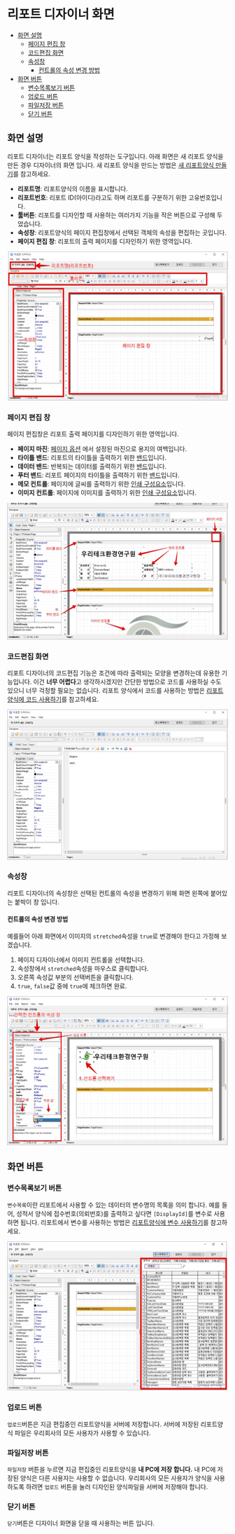 # 리포트 디자이너 화면

<!-- TOC depthFrom:2 depthTo:6 withLinks:1 updateOnSave:1 orderedList:0 -->

- [화면 설명](#화면-설명)
	- [페이지 편집 창](#페이지-편집-창)
	- [코드편집 화면](#코드편집-화면)
	- [속성창](#속성창)
		- [컨트롤의 속성 변경 방법](#컨트롤의-속성-변경-방법)
- [화면 버튼](#화면-버튼)
	- [변수목록보기 버튼](#변수목록보기-버튼)
	- [업로드 버튼](#업로드-버튼)
	- [파일저장 버튼](#파일저장-버튼)
	- [닫기 버튼](#닫기-버튼)

<!-- /TOC -->


## 화면 설명

리포트 디자이너는 리포트 양식을 작성하는 도구입니다.
아래 화면은 새 리포트 양식을 만든 경우 디자이너의 화면 입니다.
새 리포트 양식을 만드는 방법은 [새 리포트양식 만들기](/리포트양식만들기/200리포트양식디자인기초/201새리포트양식만들기.md)를 참고하세요.

- **리포트명**: 리포트양식의 이름을 표시합니다.
- **리포트번호**: 리포트 ID(아이디)라고도 하며 리포트를 구분하기 위한 고유번호입니다.
- **툴버튼**: 리포트를 디자인할 때 사용하는 여러가지 기능을 작은 버튼으로 구성해 두었습니다.
- **속성창**: 리포트양식의 페이지 편집창에서 선택된 객체의 속성을 편집하는 곳입니다.
- **페이지 편집 창**: 리포트의 출력 페이지를 디자인하기 위한 영역입니다.

![리포트 디자이너 화면](/assets/reports/리포트디자이너.png)

### 페이지 편집 창

페이지 편집창은 리포트 출력 페이지를 디자인하기 위한 영역입니다.

- **페이지 마진**: [페이지 옵션](102리포트디자이너옵션.md/#margins) 에서 설정된 마진으로 용지의 여백입니다.
- **타이틀 밴드**: 리포트의 타이틀을 출력하기 위한 [밴드](103리포트밴드.md/#리포트-타이틀-밴드)입니다.
- **데이터 밴드**: 반복되는 데이터를 출력하기 위한 [밴드](104리포트밴드.md/#리포트-타이틀-밴드)입니다.
- **푸터 밴드**: 리포트 페이지의 타이틀을 출력하기 위한 [밴드](104리포트밴드.md/#리포트-타이틀-밴드)입니다.
- **메모 컨트롤**: 페이지에 글씨를 출력하기 위한 [인쇄 구성요소](103인쇄구성요소.md/#메모-컨트롤)입니다.
- **이미지 컨트롤**: 페이지에 이미지를 출력하기 위한 [인쇄 구성요소](103인쇄구성요소.md/#이미지-컨트롤)입니다.

![페이지 편집탭 명칭](/assets/reports/리포트디자이너_페이지편집탭.png)

### 코드편집 화면

리포트 디자이너의 코드편집 기능은 조건에 따라 출력되는 모양을 변경하는데 유용한 기능입니다.
이건 **너무 어렵다**고 생각하시겠지만 간단한 방법으로 코드를 사용하실 수도 있으니 너무 걱정할 필요는 없습니다.
리포트 양식에서 코드를 사용하는 방법은 [리포트양식에 코드 사용하기](../200리포트양식만들기기초/204리포트양식에코드사용하기.md)를 참고하세요.

![리포트 디자이너 코드편집 화면](/assets/reports/리포트디자이너_코드편집.png)

### 속성창

리포트 디자이너의 속성창은 선택된 컨트롤의 속성을 변경하기 위해 화면 왼쪽에 붙어있는 붙박이 창 입니다.

#### 컨트롤의 속성 변경 방법
예를들어 아래 화면에서 이미지의 `stretched`속성을 `true`로 변경해야 한다고 가정해 보겠습니다.

1. 페이지 디자이너에서 이미지 컨트롤을 선택합니다.
1. 속성창에서 `stretched`속성을 마우스로 클릭합니다.
1. 오른쪽 속성값 부분의 선택버튼을 클릭합니다.
1. `true`, `false`값 중에 `true`에 체크하면 완료.

![리포트 디자이너 속성창](/assets/reports/리포트디자이너_속성창.png)

## 화면 버튼

### 변수목록보기 버튼

`변수목록`이란 리포트에서 사용할 수 있는 데이터의 변수명의 목록을 의미 합니다.
예를 들어, 성적서 양식에 접수번호(의뢰번호)를 출력하고 싶다면 `[DisplayId]`를 변수로 사용하면 됩니다.
리포트에서 변수를 사용하는 방법은 [리포트양식에 변수 사용하기](../200리포트양식만들기기초/204리포트양식에변수사용하기.md)를 참고하세요.

![변수목록 보기 화면](/assets/reports/리포트디자이너_변수목록보기.png)

### 업로드 버튼

`업로드`버튼은 지금 편집중인 리포트양식을 서버에 저장합니다.
서버에 저장된 리포트양식 파일은 우리회사의 모든 사용자가 사용할 수 있습니다.

### 파일저장 버튼

`파일저장` 버튼을 누르면 지금 편집중인 리포트양식을 **내 PC에 저장 합니다.**
내 PC에 저장된 양식은 다른 사용자는 사용할 수 없습니다.
우리회사의 모든 사용자가 양식을 사용하도록 하려면 `업로드` 버튼을 눌러 디자인된 양식파일을 서버에 저장해야 합니다.

### 닫기 버튼

`닫기`버튼은 디자이너 화면을 닫을 때 사용하는 버튼 입니다.
